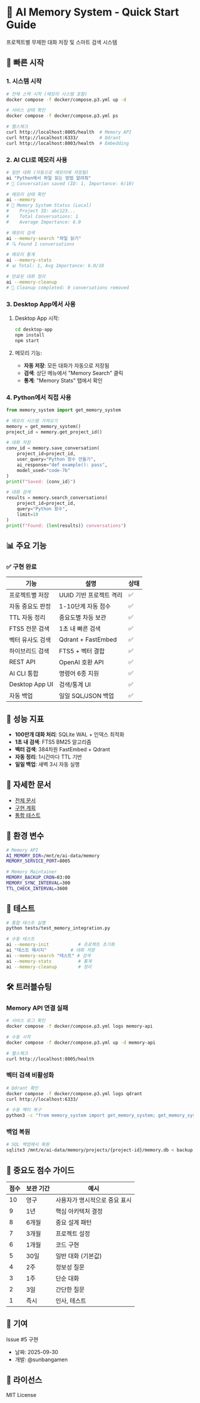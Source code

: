 # 🧠 AI Memory System - Quick Start Guide

프로젝트별 무제한 대화 저장 및 스마트 검색 시스템

## 🚀 빠른 시작

### 1. 시스템 시작

```bash
# 전체 스택 시작 (메모리 시스템 포함)
docker compose -f docker/compose.p3.yml up -d

# 서비스 상태 확인
docker compose -f docker/compose.p3.yml ps

# 헬스체크
curl http://localhost:8005/health  # Memory API
curl http://localhost:6333/        # Qdrant
curl http://localhost:8003/health  # Embedding
```

### 2. AI CLI로 메모리 사용

```bash
# 일반 대화 (자동으로 메모리에 저장됨)
ai "Python에서 파일 읽는 방법 알려줘"
# 💾 Conversation saved (ID: 1, Importance: 6/10)

# 메모리 상태 확인
ai --memory
# 💾 Memory System Status (Local)
#    Project ID: abc123...
#    Total Conversations: 1
#    Average Importance: 6.0

# 메모리 검색
ai --memory-search "파일 읽기"
# 🔍 Found 1 conversations

# 메모리 통계
ai --memory-stats
# 📊 Total: 1, Avg Importance: 6.0/10

# 만료된 대화 정리
ai --memory-cleanup
# 🧹 Cleanup completed: 0 conversations removed
```

### 3. Desktop App에서 사용

1. Desktop App 시작:
   ```bash
   cd desktop-app
   npm install
   npm start
   ```

2. 메모리 기능:
   - **자동 저장**: 모든 대화가 자동으로 저장됨
   - **검색**: 상단 메뉴에서 "Memory Search" 클릭
   - **통계**: "Memory Stats" 탭에서 확인

### 4. Python에서 직접 사용

```python
from memory_system import get_memory_system

# 메모리 시스템 가져오기
memory = get_memory_system()
project_id = memory.get_project_id()

# 대화 저장
conv_id = memory.save_conversation(
    project_id=project_id,
    user_query="Python 함수 만들기",
    ai_response="def example(): pass",
    model_used="code-7b"
)
print(f"Saved: {conv_id}")

# 대화 검색
results = memory.search_conversations(
    project_id=project_id,
    query="Python 함수",
    limit=10
)
print(f"Found: {len(results)} conversations")
```

## 📊 주요 기능

### ✅ 구현 완료

| 기능 | 설명 | 상태 |
|------|------|------|
| 프로젝트별 저장 | UUID 기반 프로젝트 격리 | ✅ |
| 자동 중요도 판정 | 1-10단계 자동 점수 | ✅ |
| TTL 자동 정리 | 중요도별 차등 보관 | ✅ |
| FTS5 전문 검색 | 1초 내 빠른 검색 | ✅ |
| 벡터 유사도 검색 | Qdrant + FastEmbed | ✅ |
| 하이브리드 검색 | FTS5 + 벡터 결합 | ✅ |
| REST API | OpenAI 호환 API | ✅ |
| AI CLI 통합 | 명령어 6종 지원 | ✅ |
| Desktop App UI | 검색/통계 UI | ✅ |
| 자동 백업 | 일일 SQL/JSON 백업 | ✅ |

## 🎯 성능 지표

- **100만개 대화 처리**: SQLite WAL + 인덱스 최적화
- **1초 내 검색**: FTS5 BM25 알고리즘
- **벡터 검색**: 384차원 FastEmbed + Qdrant
- **자동 정리**: 1시간마다 TTL 기반
- **일일 백업**: 새벽 3시 자동 실행

## 📖 자세한 문서

- [전체 문서](./docs/MEMORY_SYSTEM.md)
- [구현 계획](./docs/progress/v1/ri_3.md)
- [통합 테스트](./tests/test_memory_integration.py)

## 🔧 환경 변수

```bash
# Memory API
AI_MEMORY_DIR=/mnt/e/ai-data/memory
MEMORY_SERVICE_PORT=8005

# Memory Maintainer
MEMORY_BACKUP_CRON=03:00
MEMORY_SYNC_INTERVAL=300
TTL_CHECK_INTERVAL=3600
```

## 🧪 테스트

```bash
# 통합 테스트 실행
python tests/test_memory_integration.py

# 수동 테스트
ai --memory-init           # 프로젝트 초기화
ai "테스트 메시지"         # 대화 저장
ai --memory-search "테스트" # 검색
ai --memory-stats          # 통계
ai --memory-cleanup        # 정리
```

## 🛠 트러블슈팅

### Memory API 연결 실패

```bash
# 서비스 로그 확인
docker compose -f docker/compose.p3.yml logs memory-api

# 수동 시작
docker compose -f docker/compose.p3.yml up -d memory-api

# 헬스체크
curl http://localhost:8005/health
```

### 벡터 검색 비활성화

```bash
# Qdrant 확인
docker compose -f docker/compose.p3.yml logs qdrant
curl http://localhost:6333/

# 수동 벡터 복구
python3 -c "from memory_system import get_memory_system; get_memory_system().try_vector_recovery()"
```

### 백업 복원

```bash
# SQL 백업에서 복원
sqlite3 /mnt/e/ai-data/memory/projects/{project-id}/memory.db < backup.sql
```

## 📝 중요도 점수 가이드

| 점수 | 보관 기간 | 예시 |
|------|----------|------|
| 10 | 영구 | 사용자가 명시적으로 중요 표시 |
| 9 | 1년 | 핵심 아키텍처 결정 |
| 8 | 6개월 | 중요 설계 패턴 |
| 7 | 3개월 | 프로젝트 설정 |
| 6 | 1개월 | 코드 구현 |
| 5 | 30일 | 일반 대화 (기본값) |
| 4 | 2주 | 정보성 질문 |
| 3 | 1주 | 단순 대화 |
| 2 | 3일 | 간단한 질문 |
| 1 | 즉시 | 인사, 테스트 |

## 🤝 기여

Issue #5 구현
- 날짜: 2025-09-30
- 개발: @sunbangamen

## 📄 라이선스

MIT License